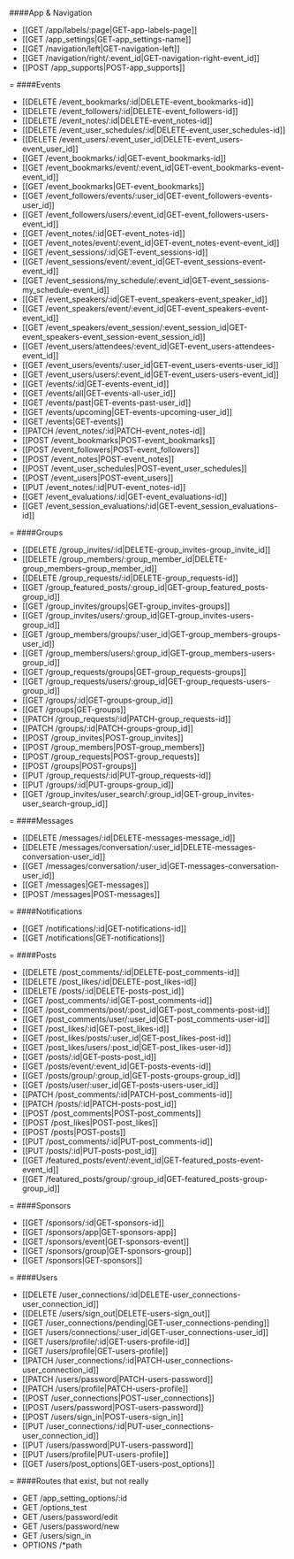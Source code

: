 <!-- --- title: List of all routes -->

####App & Navigation
* [[GET /app/labels/:page|GET-app-labels-page]]
* [[GET /app_settings|GET-app_settings-name]]
* [[GET /navigation/left|GET-navigation-left]]
* [[GET /navigation/right/:event_id|GET-navigation-right-event_id]]
* [[POST /app_supports|POST-app_supports]]

=
####Events
* [[DELETE /event_bookmarks/:id|DELETE-event_bookmarks-id]]
* [[DELETE /event_followers/:id|DELETE-event_followers-id]]
* [[DELETE /event_notes/:id|DELETE-event_notes-id]]
* [[DELETE /event_user_schedules/:id|DELETE-event_user_schedules-id]]
* [[DELETE /event_users/:event_user_id|DELETE-event_users-event_user_id]]
* [[GET /event_bookmarks/:id|GET-event_bookmarks-id]]
* [[GET /event_bookmarks/event/:event_id|GET-event_bookmarks-event-event_id]]
* [[GET /event_bookmarks|GET-event_bookmarks]]
* [[GET /event_followers/events/:user_id|GET-event_followers-events-user_id]]
* [[GET /event_followers/users/:event_id|GET-event_followers-users-event_id]]
* [[GET /event_notes/:id|GET-event_notes-id]]
* [[GET /event_notes/event/:event_id|GET-event_notes-event-event_id]]
* [[GET /event_sessions/:id|GET-event_sessions-id]]
* [[GET /event_sessions/event/:event_id|GET-event_sessions-event-event_id]]
* [[GET /event_sessions/my_schedule/:event_id|GET-event_sessions-my_schedule-event_id]]
* [[GET /event_speakers/:id|GET-event_speakers-event_speaker_id]]
* [[GET /event_speakers/event/:event_id|GET-event_speakers-event-event_id]]
* [[GET /event_speakers/event_session/:event_session_id|GET-event_speakers-event_session-event_session_id]]
* [[GET /event_users/attendees/:event_id|GET-event_users-attendees-event_id]]
* [[GET /event_users/events/:user_id|GET-event_users-events-user_id]]
* [[GET /event_users/users/:event_id|GET-event_users-users-event_id]]
* [[GET /events/:id|GET-events-event_id]]
* [[GET /events/all|GET-events-all-user_id]]
* [[GET /events/past|GET-events-past-user_id]]
* [[GET /events/upcoming|GET-events-upcoming-user_id]]
* [[GET /events|GET-events]]
* [[PATCH /event_notes/:id|PATCH-event_notes-id]]
* [[POST /event_bookmarks|POST-event_bookmarks]]
* [[POST /event_followers|POST-event_followers]]
* [[POST /event_notes|POST-event_notes]]
* [[POST /event_user_schedules|POST-event_user_schedules]]
* [[POST /event_users|POST-event_users]]
* [[PUT /event_notes/:id|PUT-event_notes-id]]
* [[GET /event_evaluations/:id|GET-event_evaluations-id]]
* [[GET /event_session_evaluations/:id|GET-event_session_evaluations-id]]

=
####Groups
* [[DELETE /group_invites/:id|DELETE-group_invites-group_invite_id]]
* [[DELETE /group_members/:group_member_id|DELETE-group_members-group_member_id]]
* [[DELETE /group_requests/:id|DELETE-group_requests-id]]
* [[GET /group_featured_posts/:group_id|GET-group_featured_posts-group_id]]
* [[GET /group_invites/groups|GET-group_invites-groups]]
* [[GET /group_invites/users/:group_id|GET-group_invites-users-group_id]]
* [[GET /group_members/groups/:user_id|GET-group_members-groups-user_id]]
* [[GET /group_members/users/:group_id|GET-group_members-users-group_id]]
* [[GET /group_requests/groups|GET-group_requests-groups]]
* [[GET /group_requests/users/:group_id|GET-group_requests-users-group_id]]
* [[GET /groups/:id|GET-groups-group_id]]
* [[GET /groups|GET-groups]]
* [[PATCH /group_requests/:id|PATCH-group_requests-id]]
* [[PATCH /groups/:id|PATCH-groups-group_id]]
* [[POST /group_invites|POST-group_invites]]
* [[POST /group_members|POST-group_members]]
* [[POST /group_requests|POST-group_requests]]
* [[POST /groups|POST-groups]]
* [[PUT /group_requests/:id|PUT-group_requests-id]]
* [[PUT /groups/:id|PUT-groups-group_id]]
* [[GET /group_invites/user_search/:group_id|GET-group_invites-user_search-group_id]]

=
####Messages
* [[DELETE /messages/:id|DELETE-messages-message_id]]
* [[DELETE /messages/conversation/:user_id|DELETE-messages-conversation-user_id]]
* [[GET /messages/conversation/:user_id|GET-messages-conversation-user_id]]
* [[GET /messages|GET-messages]]
* [[POST /messages|POST-messages]]


=
####Notifications
* [[GET /notifications/:id|GET-notifications-id]]
* [[GET /notifications|GET-notifications]]

=
####Posts
* [[DELETE /post_comments/:id|DELETE-post_comments-id]]
* [[DELETE /post_likes/:id|DELETE-post_likes-id]]
* [[DELETE /posts/:id|DELETE-posts-post_id]]
* [[GET /post_comments/:id|GET-post_comments-id]]
* [[GET /post_comments/post/:post_id|GET-post_comments-post-id]]
* [[GET /post_comments/user/:user_id|GET-post_comments-user-id]]
* [[GET /post_likes/:id|GET-post_likes-id]]
* [[GET /post_likes/posts/:user_id|GET-post_likes-post-id]]
* [[GET /post_likes/users/:post_id|GET-post_likes-user-id]]
* [[GET /posts/:id|GET-posts-post_id]]
* [[GET /posts/event/:event_id|GET-posts-events-id]]
* [[GET /posts/group/:group_id|GET-posts-groups-group_id]]
* [[GET /posts/user/:user_id|GET-posts-users-user_id]]
* [[PATCH /post_comments/:id|PATCH-post_comments-id]]
* [[PATCH /posts/:id|PATCH-posts-post_id]]
* [[POST /post_comments|POST-post_comments]]
* [[POST /post_likes|POST-post_likes]]
* [[POST /posts|POST-posts]]
* [[PUT /post_comments/:id|PUT-post_comments-id]]
* [[PUT /posts/:id|PUT-posts-post_id]]
* [[GET /featured_posts/event/:event_id|GET-featured_posts-event-event_id]]
* [[GET /featured_posts/group/:group_id|GET-featured_posts-group-group_id]]

=
####Sponsors
* [[GET /sponsors/:id|GET-sponsors-id]]
* [[GET /sponsors/app|GET-sponsors-app]]
* [[GET /sponsors/event|GET-sponsors-event]]
* [[GET /sponsors/group|GET-sponsors-group]]
* [[GET /sponsors|GET-sponsors]]

=
####Users
* [[DELETE /user_connections/:id|DELETE-user_connections-user_connection_id]]
* [[DELETE /users/sign_out|DELETE-users-sign_out]]
* [[GET /user_connections/pending|GET-user_connections-pending]]
* [[GET /users/connections/:user_id|GET-user_connections-user_id]]
* [[GET /users/profile/:id|GET-users-profile-id]]
* [[GET /users/profile|GET-users-profile]]
* [[PATCH /user_connections/:id|PATCH-user_connections-user_connection_id]]
* [[PATCH /users/password|PATCH-users-password]]
* [[PATCH /users/profile|PATCH-users-profile]]
* [[POST /user_connections|POST-user_connections]]
* [[POST /users/password|POST-users-password]]
* [[POST /users/sign_in|POST-users-sign_in]]
* [[PUT /user_connections/:id|PUT-user_connections-user_connection_id]]
* [[PUT /users/password|PUT-users-password]]
* [[PUT /users/profile|PUT-users-profile]]
* [[GET /users/post_options|GET-users-post_options]]

=
####Routes that exist, but not really
* GET /app_setting_options/:id
* GET /options_test
* GET /users/password/edit
* GET /users/password/new
* GET /users/sign_in
* OPTIONS /*path

<!--
Deprecated Routes
* [[GET /notifications/user/:user_id|GET-notifications-user-user_id]]
* [[DELETE /notifications/:id|DELETE-notifications-id]]
* [[PATCH /notifications/:id|PATCH-notifications-id]]
* [[POST /notifications|POST-notifications]]
* [[PUT /notifications/:id|PUT-notifications-id]]
* [[GET /event_evaluations/event/:event_id|GET-event_evaluations-event-event_id]]
* [[GET /event_evaluations|GET-event_evaluations]]
-->